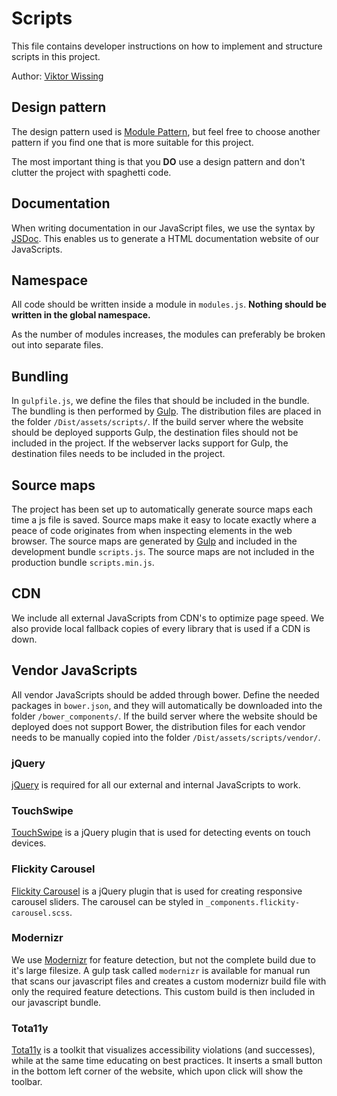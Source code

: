 ﻿# Scripts
This file contains developer instructions on how to implement and structure scripts in this project.

Author: [Viktor Wissing](mailto:viktor.wissing@cgi.com)

## Design pattern
The design pattern used is [Module Pattern](http://addyosmani.com/resources/essentialjsdesignpatterns/book/#modulepatternjavascript), but feel free to choose another pattern if you find one that is more suitable for this project.

The most important thing is that you **DO** use a design pattern and don't clutter the project with spaghetti code.

## Documentation
When writing documentation in our JavaScript files, we use the syntax by [JSDoc](http://usejsdoc.org). This enables us to generate a HTML documentation website of our JavaScripts.

## Namespace
All code should be written inside a module in `modules.js`. **Nothing should be written in the global namespace.**

As the number of modules increases, the modules can preferably be broken out into separate files.

## Bundling
In `gulpfile.js`, we define the files that should be included in the bundle. The bundling is then performed by [Gulp](http://gulpjs.com). The distribution files are placed in the folder `/Dist/assets/scripts/`. If the build server where the website should be deployed supports Gulp, the destination files should not be included in the project. If the webserver lacks support for Gulp, the destination files needs to be included in the project.

## Source maps
The project has been set up to automatically generate source maps each time a js file is saved. Source maps make it easy to locate exactly where a peace of code originates from when inspecting elements in the web browser. The source maps are generated by [Gulp](http://gulpjs.com) and included in the development bundle `scripts.js`. The source maps are not included in the production bundle `scripts.min.js`.

## CDN
We include all external JavaScripts from CDN's to optimize page speed. We also provide local fallback copies of every library that is used if a CDN is down.

## Vendor JavaScripts
All vendor JavaScripts should be added through bower. Define the needed packages in `bower.json`, and they will automatically be downloaded into the folder `/bower_components/`. If the build server where the website should be deployed does not support Bower, the distribution files for each vendor needs to be manually copied into the folder `/Dist/assets/scripts/vendor/`.

### jQuery
[jQuery](http://jquery.com) is required for all our external and internal JavaScripts to work.

### TouchSwipe
[TouchSwipe](https://github.com/mattbryson/TouchSwipe-Jquery-Plugin) is a jQuery plugin that is used for detecting events on touch devices.

### Flickity Carousel
[Flickity Carousel](http://flickity.metafizzy.co/) is a jQuery plugin that is used for creating responsive carousel sliders. The carousel can be styled in `_components.flickity-carousel.scss`.

### Modernizr
We use [Modernizr](http://modernizr.com) for feature detection, but not the complete build due to it's large filesize. A gulp task called `modernizr` is available for manual run that scans our javascript files and creates a custom modernizr build file with only the required feature detections. This custom build is then included in our javascript bundle.

### Tota11y
[Tota11y](http://khan.github.io/tota11y) is a toolkit that visualizes accessibility violations (and successes), while at the same time educating on best practices. It inserts a small button in the bottom left corner of the website, which upon click will show the toolbar.
